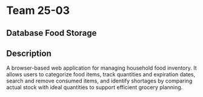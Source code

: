 # Team 25-03

## Database Food Storage

## Description
A browser-based web application for managing household food inventory. It allows users to categorize food items, track quantities and expiration dates, search and remove consumed items, and identify shortages by comparing actual stock with ideal quantities to support efficient grocery planning.